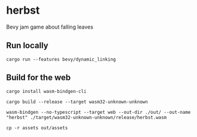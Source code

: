 # herbst
Bevy jam game about falling leaves


## Run locally
```
cargo run --features bevy/dynamic_linking
```

## Build for the web

```
cargo install wasm-bindgen-cli

cargo build --release --target wasm32-unknown-unknown

wasm-bindgen --no-typescript --target web --out-dir ./out/ --out-name "herbst" ./target/wasm32-unknown-unknown/release/herbst.wasm

cp -r assets out/assets
```
